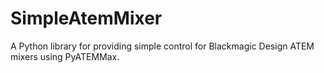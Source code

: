 # SimpleAtemMixer
A Python library for providing simple control for Blackmagic Design ATEM mixers using PyATEMMax.
